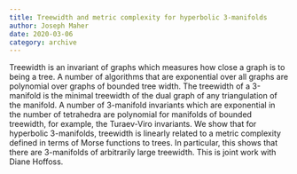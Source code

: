 ```yaml
---
title: Treewidth and metric complexity for hyperbolic 3-manifolds
author: Joseph Maher
date: 2020-03-06
category: archive
---
```


Treewidth is an invariant of graphs which measures how close a graph 
is to being a tree.  A number of algorithms that are exponential over all 
graphs are polynomial over graphs of bounded tree width.  The treewidth of a 
3-manifold is the minimal treewidth of the dual graph of any triangulation of 
the manifold.  A number of 3-manifold invariants which are exponential in the 
number of tetrahedra are polynomial for manifolds of bounded treewidth, for 
example, the Turaev-Viro invariants. We show that for hyperbolic 3-manifolds, 
treewidth is linearly related to a metric complexity defined in terms of Morse 
functions to trees.  In particular, this shows that there are 3-manifolds of 
arbitrarily large treewidth.  This is joint work with Diane Hoffoss.



